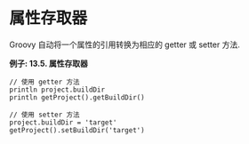 # 属性存取器
Groovy 自动将一个属性的引用转换为相应的 getter 或 setter 方法.

**例子: 13.5. 属性存取器**

    // 使用 getter 方法
    println project.buildDir
    println getProject().getBuildDir()

    // 使用 setter 方法
    project.buildDir = 'target'
    getProject().setBuildDir('target')


